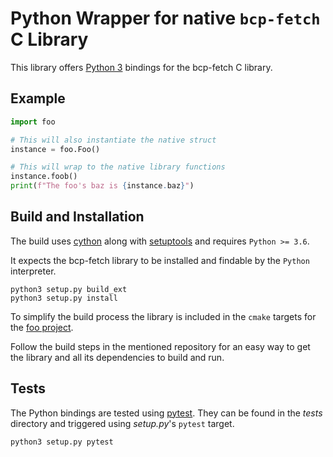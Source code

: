 # Python Wrapper for native `bcp-fetch` C Library

This library offers [Python 3](https://www.python.org) bindings for the bcp-fetch C library.


## Example

```python
import foo

# This will also instantiate the native struct
instance = foo.Foo()

# This will wrap to the native library functions
instance.foob()
print(f"The foo's baz is {instance.baz}")
```


## Build and Installation

The build uses [cython](https://cython.org) along with [setuptools](https://setuptools.readthedocs.io/en/latest) and requires `Python >= 3.6`.

It expects the bcp-fetch library to be installed and findable by the `Python` interpreter.

```
python3 setup.py build_ext
python3 setup.py install
```

To simplify the build process the library is included in the `cmake` targets for the [foo project](https://github.com/kmhsonnenkind/cmake-cython-example).

Follow the build steps in the mentioned repository for an easy way to get the library and all its dependencies to build and run.


## Tests

The Python bindings are tested using [pytest](https://docs.pytest.org/). They can be found in the *tests* directory and triggered using *setup.py*'s `pytest` target.

```sh
python3 setup.py pytest
```
